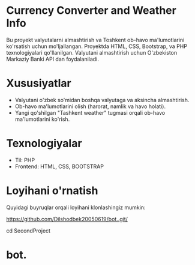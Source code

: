 # Currency Converter and Weather Info

Bu proyekt valyutalarni almashtirish va Toshkent ob-havo ma'lumotlarini ko'rsatish uchun mo'ljallangan. 
Proyektda HTML, CSS, Bootstrap, va PHP texnologiyalari qo'llanilgan. Valyutani almashtirish uchun O'zbekiston Markaziy Banki API  dan foydalaniladi.

# Xususiyatlar

* Valyutani o'zbek so'midan boshqa valyutaga va aksincha almashtirish.
* Ob-havo ma'lumotlarini olish (harorat, namlik va havo holati).
* Yangi qo'shilgan "Tashkent weather" tugmasi orqali ob-havo ma'lumotlarini ko'rish.

# Texnologiyalar

  * Til: PHP
  * Frontend: HTML, CSS, BOOTSTRAP

 # Loyihani o'rnatish
 Quyidagi buyruqlar orqali loyihani klonlashingiz mumkin:
 
 https://github.com/Dilshodbek20050619/bot..git/
 
 cd SecondProject
# bot.
